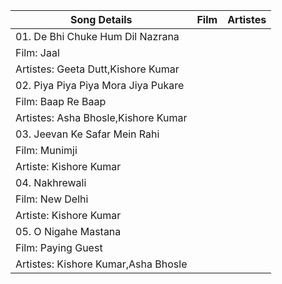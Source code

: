 Song Details | Film | Artistes  |
------------ | ------------- | ----------- |
01. De Bhi Chuke Hum Dil Nazrana	|	|
Film: Jaal	|	|
Artistes: Geeta Dutt,Kishore Kumar	|	|
02. Piya Piya Piya Mora Jiya Pukare	|	|
Film: Baap Re Baap	|	|
Artistes: Asha Bhosle,Kishore Kumar	|	|
03. Jeevan Ke Safar Mein Rahi	|	|
Film: Munimji	|	|
Artiste: Kishore Kumar	|	|
04. Nakhrewali	|	|
Film: New Delhi	|	|
Artiste: Kishore Kumar	|	|
05. O Nigahe Mastana	|	|
Film: Paying Guest	|	|
Artistes: Kishore Kumar,Asha Bhosle	|	|

